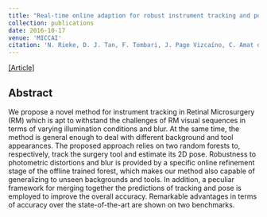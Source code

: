 ```yaml
---
title: "Real-time online adaption for robust instrument tracking and pose estimation"
collection: publications
date: 2016-10-17
venue: 'MICCAI'
citation: 'N. Rieke, D. J. Tan, F. Tombari, J. Page Vizcaíno, C. Amat di San Filippo, A. Eslami, N. Navab &quot;Real-time online adaption for robust instrument tracking and pose estimation.&quot; In <i>MICCAI 16</i>.'
---
```


 [[Article]](https://link.springer.com/chapter/10.1007/978-3-319-46720-7_49) 
 <!-- [[Project Page]](https://sjenni.github.io/LearningToSpotArtifacts/) [[Code]](https://github.com/sjenni/LearningToSpotArtifacts)  -->

## Abstract

We propose a novel method for instrument tracking in Retinal Microsurgery (RM) which is apt to withstand the challenges of RM visual sequences in terms of varying illumination conditions and blur. At the same time, the method is general enough to deal with different background and tool appearances. The proposed approach relies on two random forests to, respectively, track the surgery tool and estimate its 2D pose. Robustness to photometric distortions and blur is provided by a specific online refinement stage of the offline trained forest, which makes our method also capable of generalizing to unseen backgrounds and tools. In addition, a peculiar framework for merging together the predictions of tracking and pose is employed to improve the overall accuracy. Remarkable advantages in terms of accuracy over the state-of-the-art are shown on two benchmarks.